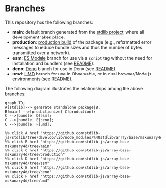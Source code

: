 <!--

@license Apache-2.0

Copyright (c) 2022 The Stdlib Authors.

Licensed under the Apache License, Version 2.0 (the "License");
you may not use this file except in compliance with the License.
You may obtain a copy of the License at

    http://www.apache.org/licenses/LICENSE-2.0

Unless required by applicable law or agreed to in writing, software
distributed under the License is distributed on an "AS IS" BASIS,
WITHOUT WARRANTIES OR CONDITIONS OF ANY KIND, either express or implied.
See the License for the specific language governing permissions and
limitations under the License.

-->

# Branches

This repository has the following branches:

-   **main**: default branch generated from the [stdlib project][stdlib-url], where all development takes place.
-   **production**: [production build][production-url] of the package (e.g., reformatted error messages to reduce bundle sizes and thus the number of bytes transmitted over a network).
-   **esm**: [ES Module][esm-url] branch for use via a `script` tag without the need for installation and bundlers (see [README][esm-readme]).
-   **deno**: [Deno][deno-url] branch for use in Deno (see [README][deno-readme]).
-   **umd**: [UMD][umd-url] branch for use in Observable, or in dual browser/Node.js environments (see [README][umd-readme]).

The following diagram illustrates the relationships among the above branches:

```mermaid
graph TD;
A[stdlib]-->|generate standalone package|B;
B[main] -->|productionize| C[production];
C -->|bundle| D[esm];
C -->|bundle| E[deno];
C -->|bundle| F[umd];

%% click A href "https://github.com/stdlib-js/stdlib/tree/develop/lib/node_modules/%40stdlib/array/base/mskunary4d"
%% click B href "https://github.com/stdlib-js/array-base-mskunary4d/tree/main"
%% click C href "https://github.com/stdlib-js/array-base-mskunary4d/tree/production"
%% click D href "https://github.com/stdlib-js/array-base-mskunary4d/tree/esm"
%% click E href "https://github.com/stdlib-js/array-base-mskunary4d/tree/deno"
%% click F href "https://github.com/stdlib-js/array-base-mskunary4d/tree/umd"
```

[stdlib-url]: https://github.com/stdlib-js/stdlib/tree/develop/lib/node_modules/%40stdlib/array/base/mskunary4d
[production-url]: https://github.com/stdlib-js/array-base-mskunary4d/tree/production
[deno-url]: https://github.com/stdlib-js/array-base-mskunary4d/tree/deno
[deno-readme]: https://github.com/stdlib-js/array-base-mskunary4d/blob/deno/README.md
[umd-url]: https://github.com/stdlib-js/array-base-mskunary4d/tree/umd
[umd-readme]: https://github.com/stdlib-js/array-base-mskunary4d/blob/umd/README.md
[esm-url]: https://github.com/stdlib-js/array-base-mskunary4d/tree/esm
[esm-readme]: https://github.com/stdlib-js/array-base-mskunary4d/blob/esm/README.md